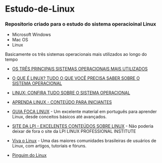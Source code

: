 # Estudo-de-Linux

### Repositorio criado para o estudo do sistema operacioinal Linux

 - Microsoft Windows 
 - Mac OS
 - Linux
  
  Basicamente os três sistemas operacionais mais utilizados ao longo do tempo
  
 - [OS TRÊS PRINCIPAIS SISTEMAS OPERACIONAIS MAIS UTILIZADOS](https://youtu.be/eJuvKn5j_kE)
  
 
 - [O QUE É LINUX? TUDO O QUE VOCÊ PRECISA SABER SOBRE O SISTEMA OPERACIONAL](https://www.techtudo.com.br/listas/2022/10/o-que-e-linux-tudo-o-que-voce-precisa-saber-sobre-o-sistema-operacional.ghtml)

 - [LINUX: CONFIRA TUDO SOBRE O SISTEMA OPERACIONAL](https://www.hostgator.com.br/guias/linux-tudo-sobre-sistema/)
  
 - [APRENDA LINUX - CONTEÚDO PARA INICIANTES](https://www.youtube.com/playlist?list=PLZsjaJhVZaxX9xCXhZDJnhFcIL4ncLjVj)


  

 - [GUIA FOCA LINUX](https://guiafoca.org/) - Um excelente material em português para aprender Linux, desde conceitos básicos até avançados.

  
 - [SITE DA LPI - EXCELENTES CONTEÚDOS SOBRE LINUX](https://www.lpi.org/) - Não poderia deixar de fora o site da LPI LINUX PROFESSIONAL INSTITUTE


- [Viva o Linux](https://www.vivaolinux.com.br/) - Uma das maiores comunidades brasileiras de usuários de Linux, com artigos, tutoriais e fóruns.

- [Pinguim do Linux](https://github.com/ronaldo-monteiro/Estudo-de-Linux/blob/main/Tux.png)